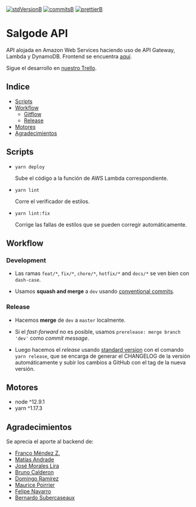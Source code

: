 <!-- [![travisB]][travisL] -->
[![stdVersionB]][stdVersionL]
[![commitsB]][commitsL]
[![prettierB]][prettierL]

# Salgode API

API alojada en Amazon Web Services haciendo uso de API Gateway, Lambda y DynamoDB.
Frontend se encuentra [aquí](https://github.com/Varuscl/salgode/).

Sigue el desarrollo en [nuestro Trello](https://trello.com/b/GCTJ1iMU/salgode).

## Indice

- [Scripts](#scripts)
- [Workflow](#workflow)
  - [Gitflow](#gitflow)
  - [Release](#release)
- [Motores](#motores)
- [Agradecimientos](#agradecimientos)

## Scripts

- `yarn deploy`

  Sube el código a la función de AWS Lambda correspondiente.

- `yarn lint`

  Corre el verificador de estilos.

- `yarn lint:fix`

  Corrige las fallas de estilos que se pueden corregir automáticamente.

## Workflow

### Development

  - Las ramas `feat/*`, `fix/*`, `chore/*`, `hotfix/*` and `docs/*` se ven bien con `dash-case`.

  - Usamos **squash and merge** a `dev` usando [conventional commits](https://conventionalcommits.org).

### Release

  - Hacemos **merge** de `dev` a `master` localmente.

  - Si el _fast-forward_ no es posible, usamos `prerelease: merge branch 'dev'` como _commit message_.

  - Luego hacemos el _release_ usando [standard version](https://github.com/conventional-changelog/standard-version#installation) con el comando `yarn release`, que se encarga de generar el CHANGELOG de la versión automáticamente y subir los cambios a GitHub con el tag de la nueva versión.

## Motores

  - node ^12.9.1
  - yarn ^1.17.3

## Agradecimientos

Se aprecia el aporte al backend de:

- [Franco Méndez Z.](https://github.com/fnmendez)
- [Matías Andrade](https://github.com/mandrade2)
- [José Morales Lira](https://github.com/josemlira)
- [Bruno Calderon](https://github.com/brunocalderon)
- [Domingo Ramírez](https://github.com/chuma9615)
- [Maurice Poirrier](https://github.com/mauricepoirrier)
- [Felipe Navarro](https://github.com/fcnavarro)
- [Bernardo Subercaseaux](https://github.com/bsubercaseaux)

<!-- BADGES -->

<!-- [travisB]:https://travis-ci.com/
[travisL]:https://travis-ci.com/ -->

[stdVersionB]:https://img.shields.io/badge/release-standard%20version-blue.svg
[stdVersionL]:https://github.com/conventional-changelog/standard-version

[commitsB]:https://img.shields.io/badge/commits-conventional%20-blue.svg
[commitsL]:https://conventionalcommits.org

[prettierB]:https://img.shields.io/badge/code_style-prettier-ff69b4.svg?style=flat-square
[prettierL]:https://github.com/prettier/prettier
